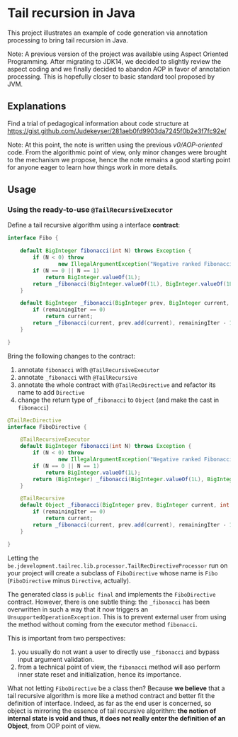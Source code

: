 # Tail recursion in Java

This project illustrates an example of code generation via annotation processing
to bring tail recursion in Java.

Note: A previous version of the project was available using Aspect Oriented Programming.
After migrating to JDK14, we decided to slightly review the aspect coding and we finally
decided to abandon AOP in favor of annotation processing. This is hopefully closer to
basic standard tool proposed by JVM.

## Explanations

Find a trial of pedagogical information
about code structure at
https://gist.github.com/Judekeyser/281aeb0fd9903da7245f0b2e3f7fc92e/

Note: At this point, the note is written using the previous *v0/AOP-oriented* code.
From the algorithmic point of view, only minor changes were brought to the mechanism we propose,
hence the note remains a good starting point for anyone eager to learn how things work in more details.

## Usage

### Using the ready-to-use `@TailRecursiveExecutor`

Define a tail recursive algorithm using a interface **contract**:
```java
interface Fibo {

    default BigInteger fibonacci(int N) throws Exception {
        if (N < 0) throw
                new IllegalArgumentException("Negative ranked Fibonacci is not defined");
        if (N == 0 || N == 1)
            return BigInteger.valueOf(1L);
        return _fibonacci(BigInteger.valueOf(1L), BigInteger.valueOf(1L), N - 2);
    }

    default BigInteger _fibonacci(BigInteger prev, BigInteger current, int remainingIter) {
        if (remainingIter == 0)
            return current;
        return _fibonacci(current, prev.add(current), remainingIter - 1);
    }

}
```
Bring the following changes to the contract:
1. annotate `fibonacci` with `@TailRecursiveExecutor`
2. annotate `_fibonacci` with `@TailRecursive`
3. annotate the whole contract with `@TailRecDirective` and refactor its name to add `Directive`
5. change the return type of `_fibonacci` to `Object` (and make the cast in `fibonacci`)
```java
@TailRecDirective
interface FiboDirective {

    @TailRecursiveExecutor
    default BigInteger fibonacci(int N) throws Exception {
        if (N < 0) throw
                new IllegalArgumentException("Negative ranked Fibonacci is not defined");
        if (N == 0 || N == 1)
            return BigInteger.valueOf(1L);
        return (BigInteger) _fibonacci(BigInteger.valueOf(1L), BigInteger.valueOf(1L), N - 2);
    }

    @TailRecursive
    default Object _fibonacci(BigInteger prev, BigInteger current, int remainingIter) {
        if (remainingIter == 0)
            return current;
        return _fibonacci(current, prev.add(current), remainingIter - 1);
    }

}
```
Letting the `be.jdevelopment.tailrec.lib.processor.TailRecDirectiveProcessor`
run on your project will create a subclass of `FiboDirective`
whose name is `Fibo` (`FiboDirective` minus `Directive`, actually).

The generated class is `public final` and implements the `FiboDirective` contract.
However, there is one subtle thing: the `_fibonacci` has been overwritten in such a way that it now triggers an
`UnsupportedOperationException`. This is to prevent external user from using the method without coming from
the executor method `fibonacci`.

This is important from two perspectives:
1. you usually do not want a user to directly use `_fibonacci` and bypass input argument validation.
2. from a technical point of view, the `fibonacci` method will aso perform inner state reset and initialization,
hence its importance.

What not letting `FiboDirective` be a class then?
Because **we believe** that a tail recursive algorithm is more like a method contract and better fit the
definition of interface. Indeed, as far as the end user is concerned, so object is mirroring the essence of
tail recursive algorithm: **the notion of internal state is void and thus, it does not really enter the 
definition of an Object**, from OOP point of view.
